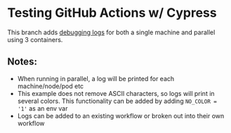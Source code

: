 # Testing GitHub Actions w/ Cypress

This branch adds [debugging logs](https://docs.cypress.io/guides/references/troubleshooting#Print-DEBUG-logs) for both a single machine and parallel using 3 containers. 

## Notes:
- When running in parallel, a log will be printed for each machine/node/pod etc
- This example does not remove ASCII characters, so logs will print in several colors. This functionality can be added by adding `NO_COLOR = '1'` as an env var
- Logs can be added to an existing workflow or broken out into their own workflow